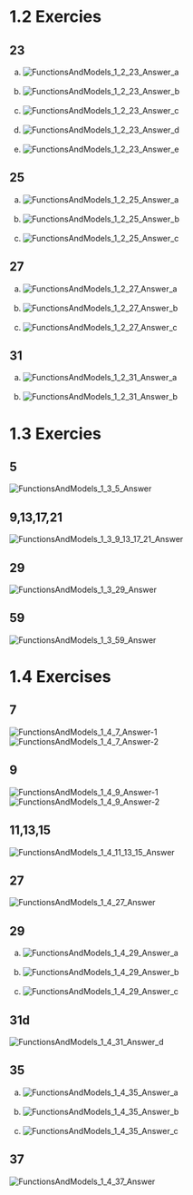 # 1.2 Exercies

## 23
<ol type="a">
  <li><img title="FunctionsAndModels_1_2_23_Answer_a" src="../pics/01_FunctionsAndModels_1_2_23_Answer_a.jpg"/></li><br>
  <li><img title="FunctionsAndModels_1_2_23_Answer_b" src="../pics/01_FunctionsAndModels_1_2_23_Answer_b.jpg"/></li><br>
  <li><img title="FunctionsAndModels_1_2_23_Answer_c" src="../pics/01_FunctionsAndModels_1_2_23_Answer_c.jpg"/></li><br>
  <li><img title="FunctionsAndModels_1_2_23_Answer_d" src="../pics/01_FunctionsAndModels_1_2_23_Answer_d.jpg"/></li><br>
  <li><img title="FunctionsAndModels_1_2_23_Answer_e" src="../pics/01_FunctionsAndModels_1_2_23_Answer_e.jpg"/></li>
</ol>

## 25
<ol type="a">
  <li><img title="FunctionsAndModels_1_2_25_Answer_a" src="../pics/01_FunctionsAndModels_1_2_25_Answer_a.jpg"/></li><br>
  <li><img title="FunctionsAndModels_1_2_25_Answer_b" src="../pics/01_FunctionsAndModels_1_2_25_Answer_b.jpg"/></li><br>
  <li><img title="FunctionsAndModels_1_2_25_Answer_c" src="../pics/01_FunctionsAndModels_1_2_25_Answer_c.jpg"/></li>
</ol>

## 27
<ol type="a">
  <li><img title="FunctionsAndModels_1_2_27_Answer_a" src="../pics/01_FunctionsAndModels_1_2_27_Answer_a.jpg"/></li><br>
  <li><img title="FunctionsAndModels_1_2_27_Answer_b" src="../pics/01_FunctionsAndModels_1_2_27_Answer_b.jpg"/></li><br>
  <li><img title="FunctionsAndModels_1_2_27_Answer_c" src="../pics/01_FunctionsAndModels_1_2_27_Answer_c.jpg"/></li>
</ol>

## 31
<ol type="a">
  <li><img title="FunctionsAndModels_1_2_31_Answer_a" src="../pics/01_FunctionsAndModels_1_2_31_Answer_a.jpg"/></li><br>
  <li><img title="FunctionsAndModels_1_2_31_Answer_b" src="../pics/01_FunctionsAndModels_1_2_31_Answer_b.jpg"/></li>
</ol>

# 1.3 Exercies
 
## 5

![FunctionsAndModels_1_3_5_Answer](../pics/01_FunctionsAndModels_1_3_5_Answer.png)
 
## 9,13,17,21

![FunctionsAndModels_1_3_9_13_17_21_Answer](../pics/01_FunctionsAndModels_1_3_9_13_17_21_Answer.png)
 
## 29

![FunctionsAndModels_1_3_29_Answer](../pics/01_FunctionsAndModels_1_3_29_Answer.png)
 
## 59

![FunctionsAndModels_1_3_59_Answer](../pics/01_FunctionsAndModels_1_3_59_Answer.png)

# 1.4 Exercises

## 7

![FunctionsAndModels_1_4_7_Answer-1](../pics/01_FunctionsAndModels_1_4_7_Answer-1.jpg)
![FunctionsAndModels_1_4_7_Answer-2](../pics/01_FunctionsAndModels_1_4_7_Answer-2.jpg)

## 9

![FunctionsAndModels_1_4_9_Answer-1](../pics/01_FunctionsAndModels_1_4_9_Answer-1.jpg)
![FunctionsAndModels_1_4_9_Answer-2](../pics/01_FunctionsAndModels_1_4_9_Answer-2.jpg)

## 11,13,15

![FunctionsAndModels_1_4_11_13_15_Answer](../pics/01_FunctionsAndModels_1_4_11_13_15_Answer.png)

## 27

![FunctionsAndModels_1_4_27_Answer](../pics/01_FunctionsAndModels_1_4_27_Answer.png)

## 29
<ol type="a">
  <li><img title="FunctionsAndModels_1_4_29_Answer_a" src="../pics/01_FunctionsAndModels_1_4_29_Answer_a.jpg"/></li><br>
  <li><img title="FunctionsAndModels_1_4_29_Answer_b" src="../pics/01_FunctionsAndModels_1_4_29_Answer_b.jpg"/></li><br>
  <li><img title="FunctionsAndModels_1_4_29_Answer_c" src="../pics/01_FunctionsAndModels_1_4_29_Answer_c.jpg"/></li>
</ol>

## 31d

![FunctionsAndModels_1_4_31_Answer_d](../pics/01_FunctionsAndModels_1_4_31_Answer_d.jpg)

## 35
<ol type="a">
  <li><img title="FunctionsAndModels_1_4_35_Answer_a" src="../pics/01_FunctionsAndModels_1_4_35_Answer_a.jpg"/></li><br>
  <li><img title="FunctionsAndModels_1_4_35_Answer_b" src="../pics/01_FunctionsAndModels_1_4_35_Answer_b.jpg"/></li><br>
  <li><img title="FunctionsAndModels_1_4_35_Answer_c" src="../pics/01_FunctionsAndModels_1_4_35_Answer_c.jpg"/></li>
</ol>

## 37

![FunctionsAndModels_1_4_37_Answer](../pics/01_FunctionsAndModels_1_4_37_Answer.jpg)
